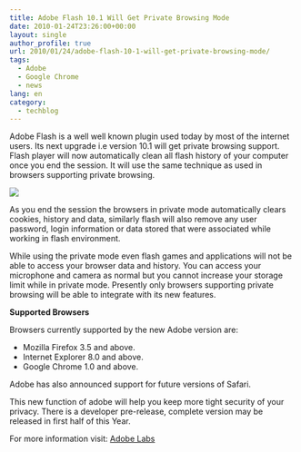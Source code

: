 ```yaml
---
title: Adobe Flash 10.1 Will Get Private Browsing Mode
date: 2010-01-24T23:26:00+00:00
layout: single
author_profile: true
url: 2010/01/24/adobe-flash-10-1-will-get-private-browsing-mode/
tags:
  - Adobe
  - Google Chrome
  - news
lang: en
category: 
  - techblog
---
```

Adobe Flash is a well well known plugin used today by most of the internet users. Its next upgrade i.e version 10.1 will get private browsing support. Flash player will now automatically clean all flash history of your computer once you end the session. It will use the same technique as used in browsers supporting private browsing.

[![](http://1.bp.blogspot.com/_vaUVXcmC3OI/S1zPCCyKVAI/AAAAAAAAAvY/wQlOjBdOMDs/s400/FlashPlayerSetting.png)](http://1.bp.blogspot.com/_vaUVXcmC3OI/S1zPCCyKVAI/AAAAAAAAAvY/wQlOjBdOMDs/s1600-h/FlashPlayerSetting.png)

As you end the session the browsers in private mode automatically clears cookies, history and data, similarly flash will also remove any user password, login information or data stored that were associated while working in flash environment.

While using the private mode even flash games and applications will not be able to access your browser data and history. You can access your microphone and camera as normal but you cannot increase your storage limit while in private mode. Presently only browsers supporting private browsing will be able to integrate with its new features.

**Supported Browsers**

Browsers currently supported by the new Adobe version are:

  * Mozilla Firefox 3.5 and above.
  * Internet Explorer 8.0 and above.
  * Google Chrome 1.0 and above.

Adobe has also announced support for future versions of Safari.

This new function of adobe will help you keep more tight security of your privacy. There is a developer pre-release, complete version may be released in first half of this Year.

For more information visit: [Adobe Labs](http://labs.adobe.com/technologies/flashplayer10/)